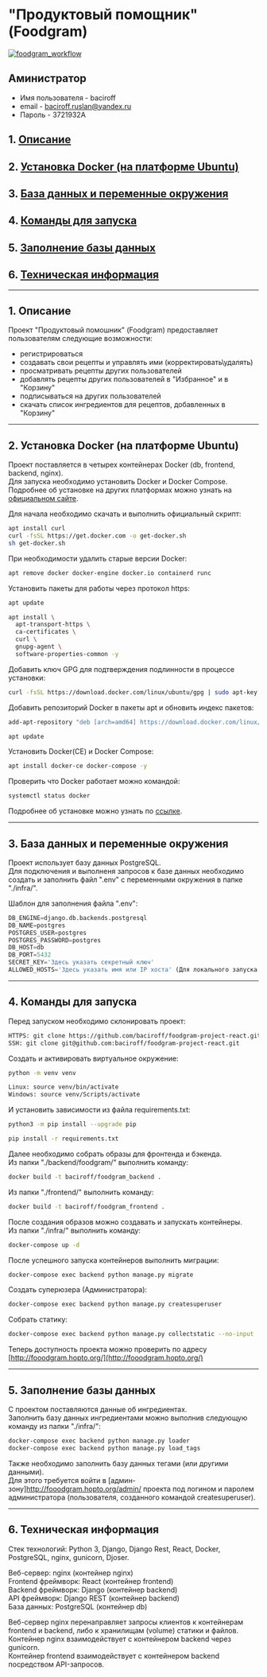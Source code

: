 # "Продуктовый помощник" (Foodgram)

[![foodgram_workflow](https://github.com/baciroff/foodgram-project-react/actions/workflows/foodgram.yml/badge.svg)](https://github.com/baciroff/foodgram-project-react/actions/workflows/foodgram.yml)

## Аминистратор

- Имя пользователя - baciroff
- email - <baciroff.ruslan@yandex.ru>
- Пароль - 3721932A

## 1. [Описание](#1)

## 2. [Установка Docker (на платформе Ubuntu)](#2)

## 3. [База данных и переменные окружения](#3)

## 4. [Команды для запуска](#4)

## 5. [Заполнение базы данных](#5)

## 6. [Техническая информация](#6)

---

## 1. Описание <a id=1></a>

Проект "Продуктовый помошник" (Foodgram) предоставляет пользователям следующие возможности:

- регистрироваться
- создавать свои рецепты и управлять ими (корректировать\удалять)
- просматривать рецепты других пользователей
- добавлять рецепты других пользователей в "Избранное" и в "Корзину"
- подписываться на других пользователей
- скачать список ингредиентов для рецептов, добавленных в "Корзину"

---

## 2. Установка Docker (на платформе Ubuntu) <a id=2></a>

Проект поставляется в четырех контейнерах Docker (db, frontend, backend, nginx).  
Для запуска необходимо установить Docker и Docker Compose.  
Подробнее об установке на других платформах можно узнать на [официальном сайте](https://docs.docker.com/engine/install/).

Для начала необходимо скачать и выполнить официальный скрипт:

```bash
apt install curl
curl -fsSL https://get.docker.com -o get-docker.sh
sh get-docker.sh
```

При необходимости удалить старые версии Docker:

```bash
apt remove docker docker-engine docker.io containerd runc 
```

Установить пакеты для работы через протокол https:

```bash
apt update
```

```bash
apt install \
  apt-transport-https \
  ca-certificates \
  curl \
  gnupg-agent \
  software-properties-common -y 
```

Добавить ключ GPG для подтверждения подлинности в процессе установки:

```bash
curl -fsSL https://download.docker.com/linux/ubuntu/gpg | sudo apt-key add -
```

Добавить репозиторий Docker в пакеты apt и обновить индекс пакетов:

```bash
add-apt-repository "deb [arch=amd64] https://download.docker.com/linux/ubuntu $(lsb_release -cs) stable" 
```

```bash
apt update
```

Установить Docker(CE) и Docker Compose:

```bash
apt install docker-ce docker-compose -y
```

Проверить что  Docker работает можно командой:

```bash
systemctl status docker
```

Подробнее об установке можно узнать по [ссылке](https://docs.docker.com/engine/install/ubuntu/).

---

## 3. База данных и переменные окружения <a id=3></a>

Проект использует базу данных PostgreSQL.  
Для подключения и выполненя запросов к базе данных необходимо создать и заполнить файл ".env" с переменными окружения в папке "./infra/".

Шаблон для заполнения файла ".env":

```python
DB_ENGINE=django.db.backends.postgresql
DB_NAME=postgres
POSTGRES_USER=postgres
POSTGRES_PASSWORD=postgres
DB_HOST=db
DB_PORT=5432
SECRET_KEY='Здесь указать секретный ключ'
ALLOWED_HOSTS='Здесь указать имя или IP хоста' (Для локального запуска - 127.0.0.1)
```

---

## 4. Команды для запуска <a id=4></a>

Перед запуском необходимо склонировать проект:

```bash
HTTPS: git clone https://github.com/baciroff/foodgram-project-react.git
SSH: git clone git@github.com:baciroff/foodgram-project-react.git
```

Cоздать и активировать виртуальное окружение:

```bash
python -m venv venv
```

```bash
Linux: source venv/bin/activate
Windows: source venv/Scripts/activate
```

И установить зависимости из файла requirements.txt:

```bash
python3 -m pip install --upgrade pip
```

```bash
pip install -r requirements.txt
```

Далее необходимо собрать образы для фронтенда и бэкенда.  
Из папки "./backend/foodgram/" выполнить команду:

```bash
docker build -t baciroff/foodgram_backend .
```

Из папки "./frontend/" выполнить команду:

```bash
docker build -t baciroff/foodgram_frontend .
```

После создания образов можно создавать и запускать контейнеры.  
Из папки "./infra/" выполнить команду:

```bash
docker-compose up -d
```

После успешного запуска контейнеров выполнить миграции:

```bash
docker-compose exec backend python manage.py migrate
```

Создать суперюзера (Администратора):

```bash
docker-compose exec backend python manage.py createsuperuser
```

Собрать статику:

```bash
docker-compose exec backend python manage.py collectstatic --no-input
```

Теперь доступность проекта можно проверить по адресу [http://fooodgram.hopto.org/](http://fooodgram.hopto.org/)

---

## 5. Заполнение базы данных <a id=5></a>

С проектом поставляются данные об ингредиентах.  
Заполнить базу данных ингредиентами можно выполнив следующую команду из папки "./infra/":

```bash
docker-compose exec backend python manage.py loader
docker-compose exec backend python manage.py load_tags
```

Также необходимо заполнить базу данных тегами (или другими данными).  
Для этого требуется войти в [админ-зону]<http://fooodgram.hopto.org/admin/>
проекта под логином и паролем администратора (пользователя, созданного командой createsuperuser).

---

## 6. Техническая информация <a id=6></a>

Стек технологий: Python 3, Django, Django Rest, React, Docker, PostgreSQL, nginx, gunicorn, Djoser.

Веб-сервер: nginx (контейнер nginx)  
Frontend фреймворк: React (контейнер frontend)  
Backend фреймворк: Django (контейнер backend)  
API фреймворк: Django REST (контейнер backend)  
База данных: PostgreSQL (контейнер db)

Веб-сервер nginx перенаправляет запросы клиентов к контейнерам frontend и backend, либо к хранилищам (volume) статики и файлов.  
Контейнер nginx взаимодействует с контейнером backend через gunicorn.  
Контейнер frontend взаимодействует с контейнером backend посредством API-запросов.
